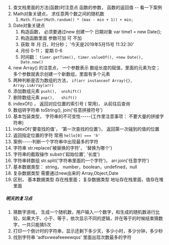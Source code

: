 1. 查文档里面的方法(函数)时注意点     函数的参数， 函数的返回值 -- 看一下案例
2. Math对象关键点，   求任意两个数之间的随机数 
   1. `Math.floor(Math.random() * (max - min + 1)) + min;`
3. Date对象关键点
   1. 构造函数， 必须要通过new 创建一个 日期对象  var time1 = new Date();
   2. 构造函数里面 参数可加 可 不加
   3. 获取 年 月 日，时分秒；   '今天是2019年5月15号  11:32:30'
   4. 月份 0-11；   星期 0-6
   5. 时间戳：  `tiemr.getTime(), timer.valueOf(), +new Date(), Date.now()`
4. new Array() 的注意点，   一个参数表示  数组长度的赋值，里面的元素为空； 多个参数就表示创建一个新数组，里面有多个元素
5. 两种判断是否为数组的方法，   `if(arr instanceof Array){},   Array.isArray(arr)`
6. 添加数组元素  `push(),  unshift()`
7. 删除数组元素  `pop(),   shift()`
8. indexOf() ， 返回对应位置的索引号 ( 常用)， 从前往后查询
9. 数组转字符串  toString(), join('任意拼接符号')
10. 基本包装类型，   字符串的不可变性-----(工作里注意事项： 不要大量的拼接字符串)
11. indexOf('要查找的值'， '第一次查找的位置')， 返回第一次碰到的值的位置
12. 返回指定位置的字符   常用 `hello[0] === 'h'`
13. 案例-----判断一个字符串中出现最多的字符
14. 字符串  str.replace('被替换的字符'， '替换为哪个')
15. 字符串的截取操作  substr('起始位置', '长度')
16. 字符串转数组 str.split('字符串里面的一个字符')，  arr.join('任意字符')
17. 基本数据类型： string， number，boolean，undefined，null
18. 复杂数据类型   需要通过new出来的  Array,Object,Date
19. 区别， 基本数据类型  存在栈里面； 复杂数据类型  地址存在栈里面，值存在堆里面





##### 明天的复习点

1. 猜数字游戏， 生成一个随机数，用户输入一个数字，和生成的随机数进行比较，如果大于、小于、等于，依次显示不同的逻辑，并在等于的时候结束猜数字，一共只能猜5次
2. 打印一个倒计时的字符串，显示还剩下多少天，多少小时，多少分钟，多少秒
3. 找到字符串 'adfsvweafeeeewqss' 里面出现次数最多的字符